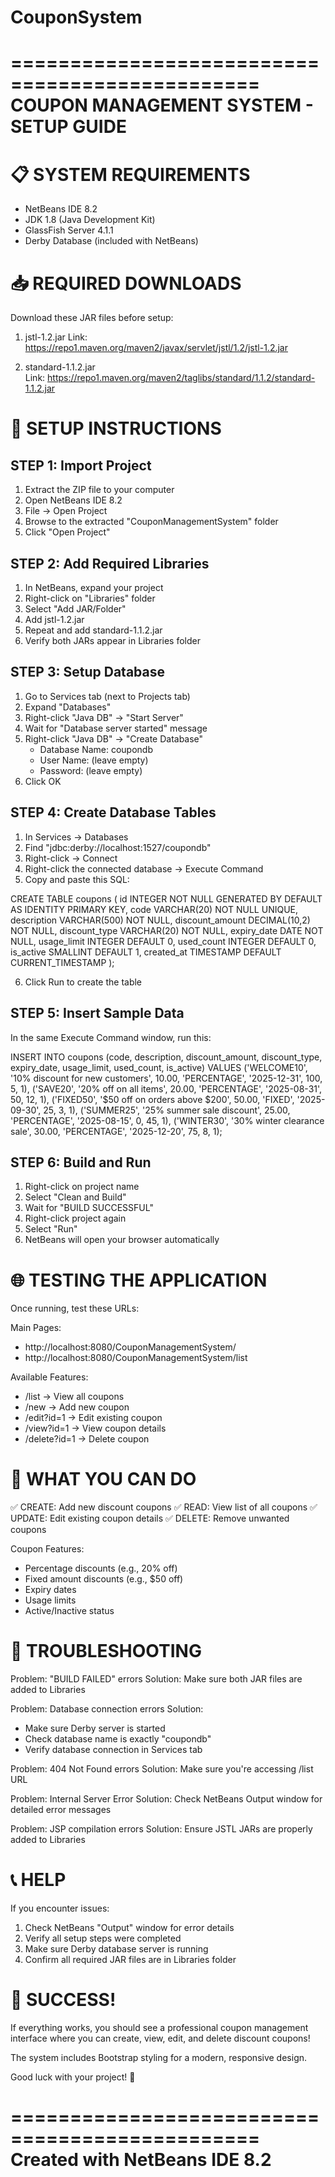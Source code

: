 # CouponSystem

===============================================
    COUPON MANAGEMENT SYSTEM - SETUP GUIDE
===============================================

📋 SYSTEM REQUIREMENTS
======================
- NetBeans IDE 8.2
- JDK 1.8 (Java Development Kit)
- GlassFish Server 4.1.1
- Derby Database (included with NetBeans)

📥 REQUIRED DOWNLOADS
====================
Download these JAR files before setup:
1. jstl-1.2.jar
   Link: https://repo1.maven.org/maven2/javax/servlet/jstl/1.2/jstl-1.2.jar

2. standard-1.1.2.jar  
   Link: https://repo1.maven.org/maven2/taglibs/standard/1.1.2/standard-1.1.2.jar

🚀 SETUP INSTRUCTIONS
=====================

STEP 1: Import Project
----------------------
1. Extract the ZIP file to your computer
2. Open NetBeans IDE 8.2
3. File → Open Project
4. Browse to the extracted "CouponManagementSystem" folder
5. Click "Open Project"

STEP 2: Add Required Libraries
------------------------------
1. In NetBeans, expand your project
2. Right-click on "Libraries" folder
3. Select "Add JAR/Folder"
4. Add jstl-1.2.jar
5. Repeat and add standard-1.1.2.jar
6. Verify both JARs appear in Libraries folder

STEP 3: Setup Database
----------------------
1. Go to Services tab (next to Projects tab)
2. Expand "Databases"
3. Right-click "Java DB" → "Start Server"
4. Wait for "Database server started" message
5. Right-click "Java DB" → "Create Database"
   - Database Name: coupondb
   - User Name: (leave empty)
   - Password: (leave empty)
6. Click OK

STEP 4: Create Database Tables
------------------------------
1. In Services → Databases
2. Find "jdbc:derby://localhost:1527/coupondb"
3. Right-click → Connect
4. Right-click the connected database → Execute Command
5. Copy and paste this SQL:

CREATE TABLE coupons (
    id INTEGER NOT NULL GENERATED BY DEFAULT AS IDENTITY PRIMARY KEY,
    code VARCHAR(20) NOT NULL UNIQUE,
    description VARCHAR(500) NOT NULL,
    discount_amount DECIMAL(10,2) NOT NULL,
    discount_type VARCHAR(20) NOT NULL,
    expiry_date DATE NOT NULL,
    usage_limit INTEGER DEFAULT 0,
    used_count INTEGER DEFAULT 0,
    is_active SMALLINT DEFAULT 1,
    created_at TIMESTAMP DEFAULT CURRENT_TIMESTAMP
);

6. Click Run to create the table

STEP 5: Insert Sample Data
--------------------------
In the same Execute Command window, run this:

INSERT INTO coupons (code, description, discount_amount, discount_type, expiry_date, usage_limit, used_count, is_active) VALUES
('WELCOME10', '10% discount for new customers', 10.00, 'PERCENTAGE', '2025-12-31', 100, 5, 1),
('SAVE20', '20% off on all items', 20.00, 'PERCENTAGE', '2025-08-31', 50, 12, 1),
('FIXED50', '$50 off on orders above $200', 50.00, 'FIXED', '2025-09-30', 25, 3, 1),
('SUMMER25', '25% summer sale discount', 25.00, 'PERCENTAGE', '2025-08-15', 0, 45, 1),
('WINTER30', '30% winter clearance sale', 30.00, 'PERCENTAGE', '2025-12-20', 75, 8, 1);

STEP 6: Build and Run
---------------------
1. Right-click on project name
2. Select "Clean and Build"
3. Wait for "BUILD SUCCESSFUL"
4. Right-click project again
5. Select "Run"
6. NetBeans will open your browser automatically

🌐 TESTING THE APPLICATION
==========================
Once running, test these URLs:

Main Pages:
- http://localhost:8080/CouponManagementSystem/
- http://localhost:8080/CouponManagementSystem/list

Available Features:
- /list     → View all coupons
- /new      → Add new coupon
- /edit?id=1 → Edit existing coupon
- /view?id=1 → View coupon details
- /delete?id=1 → Delete coupon

🎯 WHAT YOU CAN DO
==================
✅ CREATE: Add new discount coupons
✅ READ: View list of all coupons
✅ UPDATE: Edit existing coupon details
✅ DELETE: Remove unwanted coupons

Coupon Features:
- Percentage discounts (e.g., 20% off)
- Fixed amount discounts (e.g., $50 off)
- Expiry dates
- Usage limits
- Active/Inactive status

🚨 TROUBLESHOOTING
==================

Problem: "BUILD FAILED" errors
Solution: Make sure both JAR files are added to Libraries

Problem: Database connection errors
Solution: 
- Make sure Derby server is started
- Check database name is exactly "coupondb"
- Verify database connection in Services tab

Problem: 404 Not Found errors
Solution: Make sure you're accessing /list URL

Problem: Internal Server Error
Solution: Check NetBeans Output window for detailed error messages

Problem: JSP compilation errors
Solution: Ensure JSTL JARs are properly added to Libraries

📞 HELP
=======
If you encounter issues:
1. Check NetBeans "Output" window for error details
2. Verify all setup steps were completed
3. Make sure Derby database server is running
4. Confirm all required JAR files are in Libraries folder

🎉 SUCCESS!
===========
If everything works, you should see a professional coupon management 
interface where you can create, view, edit, and delete discount coupons!

The system includes Bootstrap styling for a modern, responsive design.

Good luck with your project! 🚀

===============================================
           Created with NetBeans IDE 8.2
===============================================

